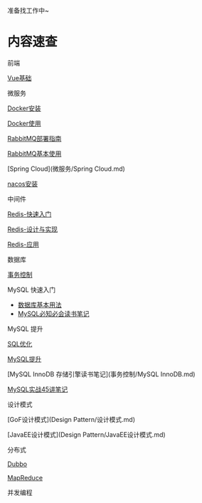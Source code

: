 准备找工作中~

# 内容速查

前端

[Vue基础](前端/Vue.md)

微服务

[Docker安装](微服务/安装Docker.md)

[Docker使用](微服务/Docker使用.md)

[RabbitMQ部署指南](微服务/RabbitMQ部署指南.md)

[RabbitMQ基本使用](微服务/RabbitMQ.md)

[Spring Cloud](微服务/Spring Cloud.md)

[nacos安装](微服务/nacos安装.md)

中间件

[Redis-快速入门](中间件/Redis-快速入门.md)

[Redis-设计与实现](中间件/Redis-设计于实现.md)

[Redis-应用](中间件/Redis-应用.md)

数据库

[事务控制](Database/事务控制.md)

MySQL 快速入门

- [数据库基本用法](Database/数据库基本用法.md)
- [MySQL必知必会读书笔记](Database/MySQL必知必会.md)

MySQL 提升

[SQL优化](事务控制/SQL优化的正确姿势.md)

[MySQL提升](事务控制/MySQL-提升.md)

[MySQL InnoDB 存储引擎读书笔记](事务控制/MySQL InnoDB.md)

[MySQL实战45讲笔记](事务控制/MySQL实战45讲.md)

设计模式

[GoF设计模式](Design Pattern/设计模式.md)

[JavaEE设计模式](Design Pattern/JavaEE设计模式.md)

分布式

[Dubbo](Distribution/Dubbo.md)

[MapReduce](Distribution/MapReduce.md)

并发编程

